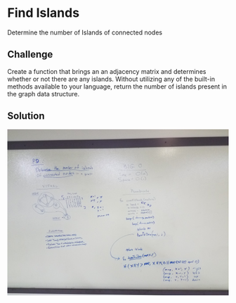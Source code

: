 # Find Islands
Determine the number of Islands of connected nodes

## Challenge
Create a function that brings an an adjacency matrix and determines whether or not there are any islands. Without utilizing any of the built-in methods available to your language, return the number of islands present in the graph data structure.
## Solution
![alt text](https://github.com/kgamer007/data-structures-and-algorithms/blob/master/assets/38-graph-matrix.jpg)